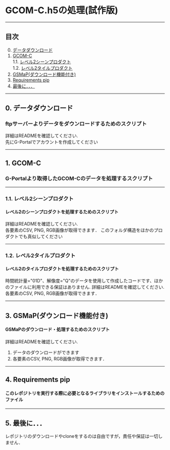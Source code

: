 # GCOM-C.h5の処理(試作版)

---
## 目次
0. [データダウンロード](#DownLoads)
1. [GCOM-C](#GCOM-C)  
    1.1. [レベル2シーンプロダクト](#Level2S)  
    1.2. [レベル2タイルプロダクト](#Level2T)  
3. [GSMaP(ダウンロード機能付き)](#GSMaP)
4. [Requirements pip](#InstallPIP)
5. [最後に．．．](#Final)



---
<a id="DownLoads"></a>

## 0. データダウンロード
### ftpサーバーよりデータをダウンロードするためのスクリプト
詳細はREADMEを確認してください.  
先にG-Portalでアカウントを作成してください


--- 
<a id="GCOM-C"></a>

## 1. GCOM-C
### G-Portalより取得したGCOM-Cのデータを処理するスクリプト


---
<a id="Level2S"></a>

### 1.1. レベル2シーンプロダクト
#### レベル2のシーンプロダクトを処理するためのスクリプト  
詳細はREADMEを確認してください.  
各要素のCSV, PNG, RGB画像が取得できます． 
このフォルダ構造をほかのプロダクトでも真似してください



---
<a id="Level2T"></a>

### 1.2. レベル2タイルプロダクト
#### レベル2のタイルプロダクトを処理するためのスクリプト  
時間統計量="01D"、解像度="Q"のデータを使用して作成したコードです、ほかのファイルに利用できる保証はありません.
詳細はREADMEを確認してください.  
各要素のCSV, PNG, RGB画像が取得できます．

 
---
<a id="GSMaP"></a>

## 3. GSMaP(ダウンロード機能付き)
#### GSMaPのダウンロード・処理するためのスクリプト  
詳細はREADMEを確認してください.  
1. データのダウンロードができます
2. 各要素のCSV, PNG, RGB画像が取得できます．

---
<a id="InstallPIP"></a>

## 4. Requirements pip
#### このレポジトリを実行する際に必要となるライブラリをインストールするためのファイル


---
<a id="Final"></a>

## 5. 最後に．．．
レポジトリのダウンロードやcloneをするのは自由ですが，責任や保証は一切しません．